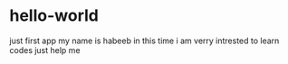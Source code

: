 # hello-world
just first app
my name is habeeb in this time i am verry intrested to learn codes just help me
